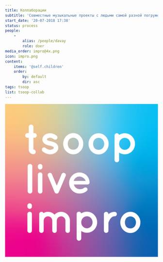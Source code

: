 ```yaml
---
title: Коллаборации
subtitle: 'Совместные музыкальные проекты с людьми самой разной погруженности в музыку.'
start_date: '20-07-2018 17:38'
status: process
people:
    -
        alias: /people/davay
        role: doer
media_order: impro@4x.png
icon: impro.png
content:
    items: '@self.children'
    order:
        by: default
        dir: asc
tags: tsoop
list: tsoop-collab
---
```


![](./impro@4x.png)

